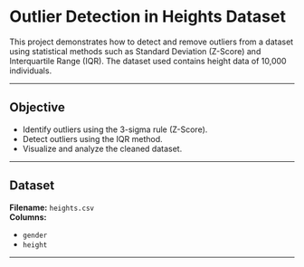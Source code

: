 # Outlier Detection in Heights Dataset

This project demonstrates how to detect and remove outliers from a dataset using statistical methods such as Standard Deviation (Z-Score) and Interquartile Range (IQR). The dataset used contains height data of 10,000 individuals.

---

## Objective

- Identify outliers using the 3-sigma rule (Z-Score).
- Detect outliers using the IQR method.
- Visualize and analyze the cleaned dataset.

---

## Dataset

**Filename:** `heights.csv`  
**Columns:**
- `gender`
- `height`

---
